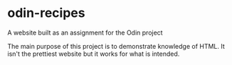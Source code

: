 # odin-recipes
A website built as an assignment for the Odin project

The main purpose of this project is to demonstrate knowledge of HTML. It isn't the prettiest website but it works for what is intended.